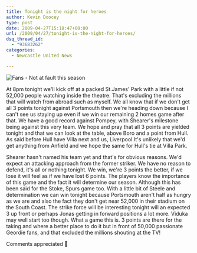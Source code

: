 ```yaml
---
title: Tonight is the night for heroes
author: Kevin Doocey
type: post
date: 2009-04-27T15:18:47+00:00
url: /2009/04/27/tonight-is-the-night-for-heroes/
dsq_thread_id:
  - "93683262"
categories:
  - Newcastle United News

---
```

![Fans - Not at fault this season](https://i.dailymail.co.uk/i/pix/2009/01/22/article-0-005EE87A00000258-805_468x307.jpg)

At 8pm tonight we'll kick off at a packed St.James' Park with a little if not 52,000 people watching inside the theatre. That's excluding the millions that will watch from abroad such as myself. We all know that if we don't get all 3 points tonight against Portsmouth then we're heading down because I can't see us staying up even if we win our remaining 2 homes game after that. We have a good record against Pompey, with Shearer's milestone being against this very team. We hope and pray that all 3 points are yielded tonight and that we can look at the table, above Boro and a point from Hull. As said before Hull have Villa next and us, Liverpool.It's unlikely that we'd get anything from Anfield and we hope the same for Hull's tie at Villa Park.

Shearer hasn't named his team yet and that's for obvious reasons. We'd expect an attacking approach from the former striker. We have no reason to defend, it's all or nothing tonight. We win, we're 3 points the better, if we lose it will feel as if we have lost 6 points. The players know the importance of this game and the fact it will determine our season. Although this has been said for the Stoke, Spurs game too. With a little bit of Steele and determination we can win tonight because Portsmouth aren't half as hungry as we are and also the fact they don't get near 52,000 in their stadium on the South Coast. The strike force will be interesting tonight will an expected 3 up front or perhaps Jonas getting in forward positions a lot more. Viduka may well start too though. What a game this is. 3 points are there for the taking and where a better place to do it but in front of 50,000 passionate Geordie fans, and that excluded the millions shouting at the TV!

Comments appreciated 🙂

